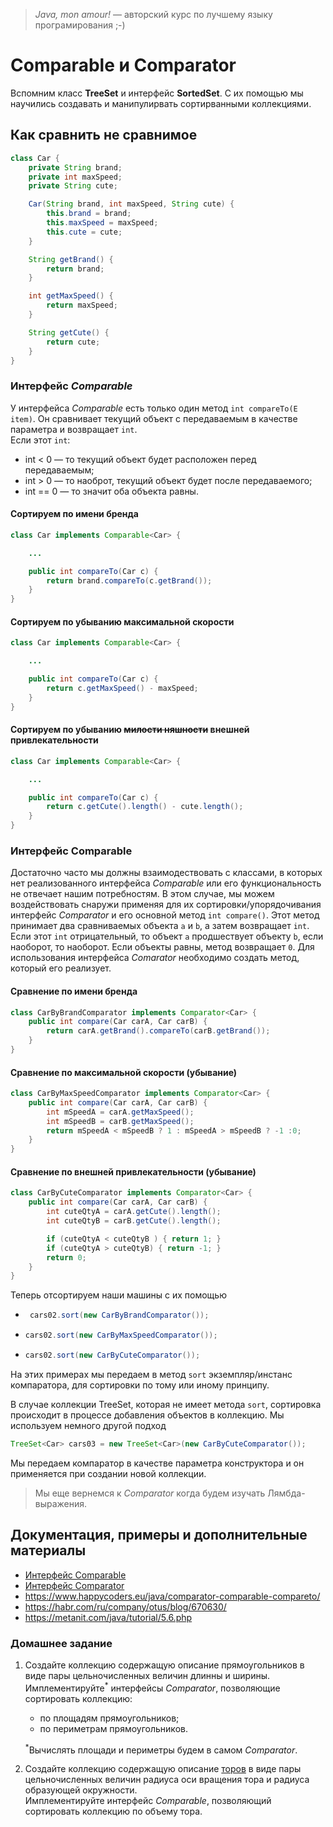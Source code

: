 > *_Java, mon amour!_* — авторский курс по лучшему языку програмирования ;-)

# Comparable и Comparator

Вспомним класс **TreeSet** и интерфейс **SortedSet**.
С их помощью мы научились создавать и манипулирвать сортирванными коллекциями. 

## Как сравнить не сравнимое

```java
class Car {
    private String brand;
    private int maxSpeed;
    private String cute;

    Car(String brand, int maxSpeed, String cute) {
        this.brand = brand;
        this.maxSpeed = maxSpeed;
        this.cute = cute;
    }

    String getBrand() {
        return brand;
    }

    int getMaxSpeed() {
        return maxSpeed;
    }

    String getCute() {
        return cute;
    }
}
```

### Интерфейс _Comparable_

У интерфейса _Comparable_ есть только один метод ```int compareTo(E item)```.
Он сравнивает текущий объект с передаваемым в качестве параметра и возвращает `int`.  
Если этот `int`:
- int < 0 — то текущий объект будет расположен перед передаваемым;
- int > 0 — то наоброт, текущий объект будет после передаваемого;
- int == 0 — то значит оба объекта равны.

#### Сортируем по имени бренда
```java
class Car implements Comparable<Car> {

    ...

    public int compareTo(Car c) {
        return brand.compareTo(c.getBrand());
    }
}
```

#### Сортируем по убыванию максимальной скорости
```java
class Car implements Comparable<Car> {

    ...

    public int compareTo(Car c) {
        return c.getMaxSpeed() - maxSpeed;
    }
}
```

#### Сортируем по убыванию ~~милости няшности~~ внешней привлекательности
```java
class Car implements Comparable<Car> {

    ...

    public int compareTo(Car c) {
        return c.getCute().length() - cute.length();
    }
}
```

### Интерфейс Comparable

Достаточно часто мы должны взаимодествовать с классами, в которых нет реализованного интерфейса _Comparable_
или его функциональность не отвечает нашим потребностям. В этом случае, мы можем воздействовать снаружи
применяя для их сортировки/упорядочивания интерфейс _Comparator_ и его основной метод `int compare()`.
Этот метод принимает два сравниваемых объекта `a` и `b`, а затем возвращает `int`. Если этот `int` отрицательный,
то объект `a` продшествует объекту `b`, если наоборот, то наоборот. Если объекты равны, метод возвращает `0`.
Для использования интерфейса _Comarator_ необходимо создать метод, который его реализует.

#### Сравнение по имени бренда
```java
class CarByBrandComparator implements Comparator<Car> {
    public int compare(Car carA, Car carB) {
        return carA.getBrand().compareTo(carB.getBrand());
    }
}
```

#### Сравнение по максимальной скорости (убывание)
```java
class CarByMaxSpeedComparator implements Comparator<Car> {
    public int compare(Car carA, Car carB) {
        int mSpeedA = carA.getMaxSpeed();
        int mSpeedB = carB.getMaxSpeed();
        return mSpeedA < mSpeedB ? 1 : mSpeedA > mSpeedB ? -1 :0;
    }
}
```
#### Сравнение по внешней привлекательности (убывание)
```java
class CarByCuteComparator implements Comparator<Car> {
    public int compare(Car carA, Car carB) {
        int cuteQtyA = carA.getCute().length();
        int cuteQtyB = carB.getCute().length();

        if (cuteQtyA < cuteQtyB ) { return 1; }
        if (cuteQtyA > cuteQtyB) { return -1; }
        return 0;
    }
}
```

Теперь отсортируем наши машины с их помощью
- ```java
   cars02.sort(new CarByBrandComparator());
   ```
- ```java
  cars02.sort(new CarByMaxSpeedComparator());
   ```
- ```java
  cars02.sort(new CarByCuteComparator());
   ```
На этих примерах мы передаем в метод `sort` экземпляр/инстанс компаратора, для сортировки по тому или иному принципу.

В случае коллекции TreeSet, которая не имеет метода `sort`, сортировка происходит в процессе добавления объектов в коллекцию.
Мы используем немного другой подход  
```java
TreeSet<Car> cars03 = new TreeSet<Car>(new CarByCuteComparator());
```
Мы передаем компаратор в качестве параметра конструктора и он применяется при создании новой коллекции.
> Мы еще вернемся к _Comparator_ когда будем изучать Лямбда-выражения.

## Документация, примеры и дополнительные материалы

- [Интерфейс Comparable](https://docs.oracle.com/en/java/javase/14/docs/api/java.base/java/lang/Comparable.html)
- [Интерфейс Comparator](https://docs.oracle.com/en/java/javase/14/docs/api/java.base/java/util/Comparator.html)
- https://www.happycoders.eu/java/comparator-comparable-compareto/
- https://habr.com/ru/company/otus/blog/670630/
- https://metanit.com/java/tutorial/5.6.php

### Домашнее задание

1. Создайте коллекцию содержащую описание прямоугольников в виде пары цельночисленных величин длинны и ширины.  
Имплементируйте<sup>*</sup> интерфейсы _Comparator_, позволяющие сортировать коллекцию:
   - по площадям прямоугольников;
   - по периметрам прямоугольников.

   <sup>*</sup>Вычислять площади и периметры будем в самом _Comparator_.

2. Создайте коллекцию содержащую описание 
[торов](https://en.wikipedia.org/wiki/Torus) в виде пары цельночисленных величин
радиуса оси вращения тора и радиуса образующей окружности.  
Имплементируйте интерфейс _Comparable_, позволяющий сортировать коллекцию по объему тора.
